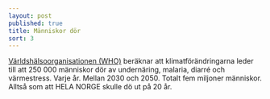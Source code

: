 ```yaml
---
layout: post
published: true
title: Människor dör
sort: 3
---
```




[Världshälsoorganisationen (WHO)](http://www.who.int/mediacentre/factsheets/fs266/en/) beräknar att klimatförändringarna leder till att 250 000 människor dör av undernäring, malaria, diarré och värmestress. Varje år. Mellan 2030 och 2050. Totalt fem miljoner människor. Alltså som att HELA NORGE skulle dö ut på 20 år.
